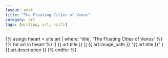 ```yaml
---
layout: post
title: "The Floating Cities of Venus"
category: art
tags: [writing, art, scifi]
---
```

{% assign theart = site.art | where: 'title', 'The Floating Cities of Venus' %}
{% for art in theart %}
    ![ {{ art.title }} ]( {{ art.image_path }} "{{ art.title }}" )
    {{ art.description }}
{% endfor %}